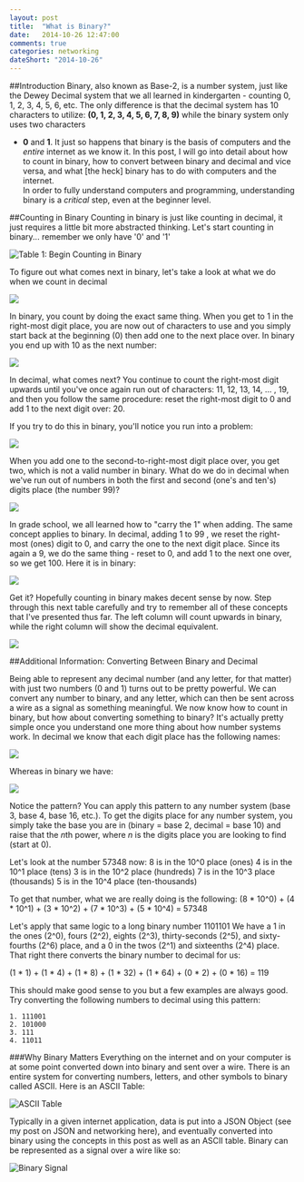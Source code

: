 ```yaml
---
layout: post
title:  "What is Binary?"
date:   2014-10-26 12:47:00
comments: true
categories: networking
dateShort: "2014-10-26"
---
```

##Introduction
Binary, also known as Base-2, is a number system, just like the Dewey Decimal system that we all learned in 
kindergarten - counting 0, 1, 2, 3, 4, 5, 6, etc.  The only difference is that the decimal system has 10 
characters to utilize: **(0, 1, 2, 3, 4, 5, 6, 7, 8, 9)** while the binary system only uses two characters 
- **0** and **1**.  It just so happens that binary is the basis of computers and the *entire* internet as 
we know it.  In this post, I will go into detail about how to count in binary, how to convert between 
binary and decimal and vice versa, and what [the heck] binary has to do with computers and the internet.  
In order to fully understand computers and programming, understanding binary is a *critical* step, even at 
the beginner level.

##Counting in Binary
Counting in binary is just like counting in decimal, it just requires a little bit more abstracted 
thinking.  Let's start counting in binary... remember we only have '0' and '1'

![Table 1: Begin Counting in Binary](/assets/what_is_binary/table_1.png)

To figure out what comes next in binary, let's take a look at what we do when we count in decimal

![](/assets/what_is_binary/table_2.png)

In binary, you count by doing the exact same thing.  When you get to 1 in the right-most digit place, you 
are now out of characters to use and you simply start back at the beginning (0) then add one to the next 
place over.  In binary you end up with 10 as the next number: 

![](/assets/what_is_binary/table_3.png)

In decimal, what comes next? You continue to count the right-most digit upwards until you've once again run 
out of characters: 11, 12, 13, 14, ... , 19, and then you follow the same procedure: reset the right-most 
digit to 0 and add 1 to the next digit over: 20.

If you try to do this in binary, you'll notice you run into a problem:

![](/assets/what_is_binary/table_4.png) 

When you add one to the second-to-right-most digit place over, you get two, which is not a valid number in binary. What do we do in decimal when we've run out of numbers in both the first and second (one's and ten's) digits place (the number 99)? 

![](/assets/what_is_binary/table_5.png)

In grade school, we all learned how to "carry the 1" when adding.  The same concept applies to binary.  In decimal, adding 1 to 99 , we reset the right-most (ones) digit to 0, and carry the one to the next digit place.  Since its again a 9, we do the same thing - reset to 0, and add 1 to the next one over, so we get 100.  Here it is in binary:

![](/assets/what_is_binary/table_6.png)

Get it?  Hopefully counting in binary makes decent sense by now.  Step through this next table carefully and try to remember all of these concepts that I've presented thus far.  The left column will count upwards in binary, while the right column will show the decimal equivalent.  

![](/assets/what_is_binary/table_7.png)

##Additional Information: Converting Between Binary and Decimal

Being able to represent any decimal number (and any letter, for that matter) with just two numbers (0 and 1) turns out to be pretty powerful.  We can convert any number to binary, and any letter, which can then be sent across a wire as a signal as something meaningful. We now know how to count in binary, but how about converting something to binary?  It's actually pretty simple once you understand one more thing about how number systems work.  In decimal we know that each digit place has the following names:

![](/assets/what_is_binary/tens.png)

Whereas in binary we have:

![](/assets/what_is_binary/twos.png)

Notice the pattern?  You can apply this pattern to any number system (base 3, base 4, base 16, etc.).  To get the digits place for any number system, you simply take the base you are in (binary = base 2, decimal = base 10) and raise that the *n*th power, where *n* is the digits place you are looking to find (start at 0).     

Let's look at the number 57348 now:
8 is in the 10^0 place (ones)
4 is in the 10^1 place (tens)
3 is in the 10^2 place (hundreds)
7 is in the 10^3 place (thousands)
5 is in the 10^4 place (ten-thousands)

To get that number, what we are really doing is the following:
(8 * 10^0) + (4 * 10^1) + (3 * 10^2) + (7 * 10^3) + (5 * 10^4) = 57348

Let's apply that same logic to a long binary number 1101101
We have a 1 in the ones (2^0), fours (2^2), eights (2^3), thirty-seconds (2^5), and sixty-fourths (2^6) place, and a 0 in the twos (2^1) and sixteenths (2^4) place.  That right there converts the binary number to decimal for us:

(1 * 1) + (1 * 4) + (1 * 8) + (1 * 32) + (1 * 64) + (0 * 2) + (0 * 16) = 119

This should make good sense to you but a few examples are always good.  Try converting the following numbers to decimal using this pattern:


	1. 111001
	2. 101000
	3. 111
	4. 11011

###Why Binary Matters
Everything on the internet and on your computer is at some point converted down into binary and sent over a wire.  There is an entire system for converting numbers, letters, and other symbols to binary called ASCII.  Here is an ASCII Table: 

![ASCII Table](http://upload.wikimedia.org/wikipedia/commons/d/dd/ASCII-Table.svg)

Typically in a given internet application, data is put into a JSON Object (see my post on JSON and networking here), and eventually converted into binary using the concepts in this post as well as an ASCII table.  Binary can be represented as a signal over a wire like so: 

![Binary Signal](http://www.ece.umd.edu/~davis/Image6.gif)


